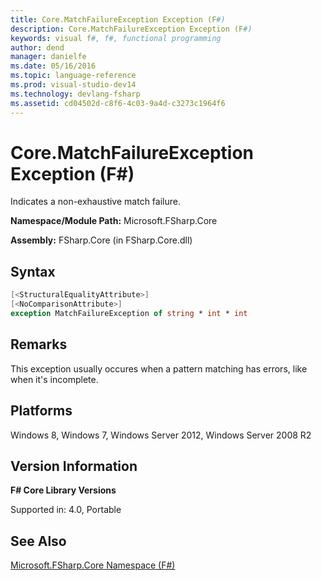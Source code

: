```yaml
---
title: Core.MatchFailureException Exception (F#)
description: Core.MatchFailureException Exception (F#)
keywords: visual f#, f#, functional programming
author: dend
manager: danielfe
ms.date: 05/16/2016
ms.topic: language-reference
ms.prod: visual-studio-dev14
ms.technology: devlang-fsharp
ms.assetid: cd04502d-c8f6-4c03-9a4d-c3273c1964f6 
---
```


# Core.MatchFailureException Exception (F#)

Indicates a non-exhaustive match failure.

**Namespace/Module Path:** Microsoft.FSharp.Core

**Assembly:** FSharp.Core (in FSharp.Core.dll)


## Syntax

```fsharp
[<StructuralEqualityAttribute>]
[<NoComparisonAttribute>]
exception MatchFailureException of string * int * int
```
## Remarks 
This exception usually occures when a pattern matching has errors, like when it's incomplete.

## Platforms
Windows 8, Windows 7, Windows Server 2012, Windows Server 2008 R2


## Version Information
**F# Core Library Versions**

Supported in: 4.0, Portable

## See Also
[Microsoft.FSharp.Core Namespace &#40;F&#35;&#41;](Microsoft.FSharp.Core-Namespace-%5BFSharp%5D.md)
